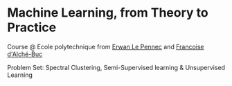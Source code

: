 # Machine Learning, from Theory to Practice
Course @ Ecole polytechnique from [Erwan Le Pennec](http://www.cmap.polytechnique.fr/~lepennec/) and [Francoise d'Alché-Buc](http://perso.telecom-paristech.fr/~fdalche/Site/index.html) 

Problem Set: Spectral Clustering, Semi-Supervised learning & Unsupervised Learning
